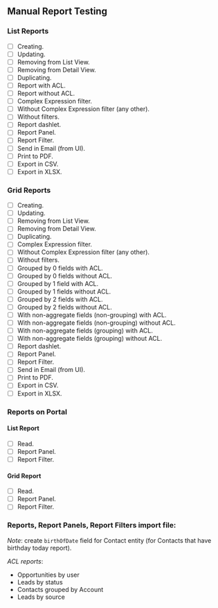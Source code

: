 ## Manual Report Testing

### List Reports

- [ ] Creating.
- [ ] Updating.
- [ ] Removing from List View.
- [ ] Removing from Detail View.
- [ ] Duplicating.
- [ ] Report with ACL.
- [ ] Report without ACL.
- [ ] Complex Expression filter.
- [ ] Without Complex Expression filter (any other).
- [ ] Without filters.
- [ ] Report dashlet.
- [ ] Report Panel.
- [ ] Report Filter.
- [ ] Send in Email (from UI).
- [ ] Print to PDF.
- [ ] Export in CSV.
- [ ] Export in XLSX.

### Grid Reports

- [ ] Creating.
- [ ] Updating.
- [ ] Removing from List View.
- [ ] Removing from Detail View.
- [ ] Duplicating.
- [ ] Complex Expression filter.
- [ ] Without Complex Expression filter (any other).
- [ ] Without filters.
- [ ] Grouped by 0 fields with ACL.
- [ ] Grouped by 0 fields without ACL.
- [ ] Grouped by 1 field with ACL.
- [ ] Grouped by 1 fields without ACL.
- [ ] Grouped by 2 fields with ACL.
- [ ] Grouped by 2 fields without ACL.
- [ ] With non-aggregate fields (non-grouping) with ACL.
- [ ] With non-aggregate fields (non-grouping) without ACL.
- [ ] With non-aggregate fields (grouping) with ACL.
- [ ] With non-aggregate fields (grouping) without ACL.
- [ ] Report dashlet.
- [ ] Report Panel.
- [ ] Report Filter.
- [ ] Send in Email (from UI).
- [ ] Print to PDF.
- [ ] Export in CSV.
- [ ] Export in XLSX.

### Reports on Portal

#### List Report
- [ ] Read.
- [ ] Report Panel.
- [ ] Report Filter.

#### Grid Report
- [ ] Read.
- [ ] Report Panel.
- [ ] Report Filter.

### Reports, Report Panels, Report Filters import file: 

*Note*: create `birthOfDate` field for Contact entity (for Contacts that have birthday today report).

*ACL reports*: 
- 	Opportunities by user
- 	Leads by status
- 	Contacts grouped by Account
- 	Leads by source
